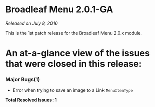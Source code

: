 # Broadleaf Menu 2.0.1-GA

_Released on July 8, 2016_

This is the 1st patch release for the Broadleaf Menu 2.0.x module.

# An at-a-glance view of the issues that were closed in this release:

### Major Bugs(1)
- Error when trying to save an image to a Link `MenuItemType`

**Total Resolved Issues: 1**